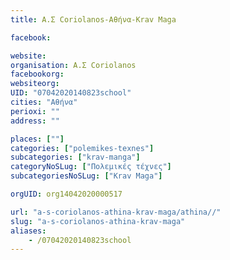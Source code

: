 ```yaml
---
title: Α.Σ Coriolanos-Αθήνα-Krav Maga

facebook:

website:
organisation: Α.Σ Coriolanos
facebookorg:
websiteorg:
UID: "07042020140823school"
cities: "Αθήνα"
perioxi: ""
address: ""

places: [""]
categories: ["polemikes-texnes"]
subcategories: ["krav-manga"]
categoryNoSLug: ["Πολεμικές τέχνες"]
subcategoriesNoSLug: ["Krav Maga"]

orgUID: org14042020000517

url: "a-s-coriolanos-athina-krav-maga/athina//"
slug: "a-s-coriolanos-athina-krav-maga"
aliases:
    - /07042020140823school
---
```





